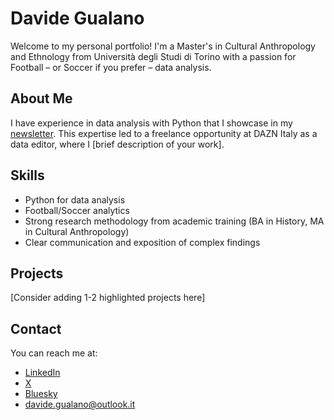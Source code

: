# Davide Gualano
Welcome to my personal portfolio! I'm a Master's in Cultural Anthropology and Ethnology from Università degli Studi di Torino with a passion for Football – or Soccer if you prefer – data analysis.

## About Me
I have experience in data analysis with Python that I showcase in my [newsletter](https://the-cutback.beehiiv.com/). This expertise led to a freelance opportunity at DAZN Italy as a data editor, where I [brief description of your work].

## Skills
- Python for data analysis
- Football/Soccer analytics
- Strong research methodology from academic training (BA in History, MA in Cultural Anthropology)
- Clear communication and exposition of complex findings

## Projects
[Consider adding 1-2 highlighted projects here]

## Contact
You can reach me at:
- [LinkedIn](https://www.linkedin.com/in/davide-gualano-a2454b187)
- [X](https://x.com/gualanodavide)
- [Bluesky](https://bsky.app/profile/gualanodavide.bsky.social)
- davide.gualano@outlook.it
